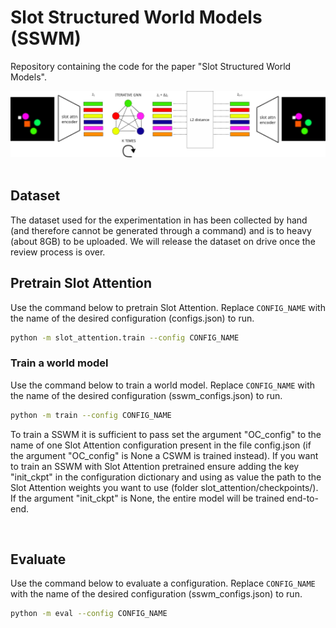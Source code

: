 # Slot Structured World Models (SSWM)
Repository containing the code for the paper "Slot Structured World Models".

<img src="figures/SSWM.png" alt="SSWM-Architecture" width="800"/>
<br><br>

## Dataset
The dataset used for the experimentation in has been collected by hand (and therefore cannot be generated through a command) and is to heavy (about 8GB) to be uploaded. We will release the dataset on drive once the review process is over. 
<br>

## Pretrain Slot Attention
Use the command below to pretrain Slot Attention. Replace ```CONFIG_NAME``` with the name of the desired configuration (configs.json) to run.
```bash
python -m slot_attention.train --config CONFIG_NAME
```
### Train a world model
Use the command below to train a world model. Replace ```CONFIG_NAME``` with the name of the desired configuration (sswm_configs.json) to run.  

```bash
python -m train --config CONFIG_NAME
```
To train a SSWM it is sufficient to pass set the argument "OC_config" to the name of one Slot Attention configuration present in the file config.json (if the argument "OC_config" is None a CSWM is trained instead).
If you want to train an SSWM with Slot Attention pretrained ensure adding the key "init_ckpt" in the configuration dictionary and using as value the path to the Slot Attention weights you want to use (folder slot_attention/checkpoints/). If the argument "init_ckpt" is None, the entire model will be trained end-to-end. 

<br>

## Evaluate
Use the command below to evaluate a configuration. Replace ```CONFIG_NAME``` with the name of the desired configuration (sswm_configs.json) to run.
```bash
python -m eval --config CONFIG_NAME
```
